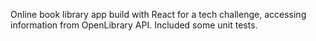 Online book library app build with React for a tech challenge, accessing information from OpenLibrary API. Included some unit tests.
